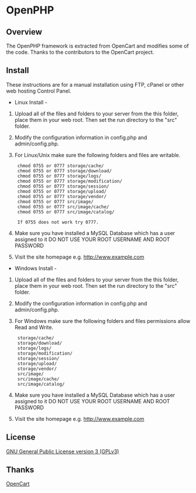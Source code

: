 # OpenPHP

## Overview

The OpenPHP framework is extracted from OpenCart and modifies some of the code.
Thanks to the contributors to the OpenCart project.

## Install

These instructions are for a manual installation using FTP, cPanel or other web hosting Control Panel.

- Linux Install -

1. Upload all of the files and folders to your server from the this folder, place them in your web root. Then set the run directory to the "src" folder.

2. Modify the configuration information in config.php and admin/config.php.

3. For Linux/Unix make sure the following folders and files are writable.

		chmod 0755 or 0777 storage/cache/
		chmod 0755 or 0777 storage/download/
		chmod 0755 or 0777 storage/logs/
		chmod 0755 or 0777 storage/modification/
		chmod 0755 or 0777 storage/session/
		chmod 0755 or 0777 storage/upload/
		chmod 0755 or 0777 storage/vendor/
		chmod 0755 or 0777 src/image/
		chmod 0755 or 0777 src/image/cache/
		chmod 0755 or 0777 src/image/catalog/

		If 0755 does not work try 0777.

4. Make sure you have installed a MySQL Database which has a user assigned to it
	DO NOT USE YOUR ROOT USERNAME AND ROOT PASSWORD

5. Visit the site homepage e.g. http://www.example.com

- Windows Install -

1. Upload all of the files and folders to your server from the this folder, place them in your web root. Then set the run directory to the "src" folder.

2. Modify the configuration information in config.php and admin/config.php.

3. For Windows make sure the following folders and files permissions allow Read and Write.

		storage/cache/
		storage/download/
		storage/logs/
		storage/modification/
		storage/session/
		storage/upload/
		storage/vendor/
		src/image/
		src/image/cache/
		src/image/catalog/

4. Make sure you have installed a MySQL Database which has a user assigned to it
	DO NOT USE YOUR ROOT USERNAME AND ROOT PASSWORD

5. Visit the site homepage e.g. http://www.example.com

## License

[GNU General Public License version 3 (GPLv3)](http://www.gnu.org/licenses/gpl-3.0.en.html)

## Thanks

[OpenCart](https://github.com/opencart/opencart)
